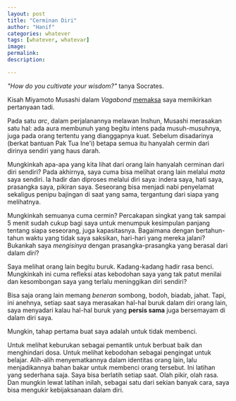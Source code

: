```yaml
---
layout: post
title: "Cerminan Diri"
author: "Hanif" 
categories: whatever
tags: [whatever, whatevar]
image: 
permalink: 
description:

---
```


*"How do you cultivate your wisdom?"* tanya Socrates. 

Kisah Miyamoto Musashi dalam *Vagabond* <u>memaksa</u> saya memikirkan pertanyaan tadi. 

Pada satu *arc*, dalam perjalanannya melawan Inshun, Musashi merasakan satu hal: ada aura membunuh yang begitu intens pada musuh-musuhnya, juga pada orang tertentu yang dianggapnya kuat. Sebelum disadarinya (berkat bantuan Pak Tua Ine'i) betapa semua itu  hanyalah cermin dari dirinya sendiri yang haus darah. 

Mungkinkah apa-apa yang kita lihat dari orang lain hanyalah cerminan dari diri sendiri? Pada akhirnya, saya cuma bisa melihat orang lain melalui *mata* saya sendiri. Ia hadir dan diproses melalui diri saya: indera saya, hati saya, prasangka saya, pikiran saya. Seseorang bisa menjadi nabi penyelamat sekaligus penipu bajingan di saat yang sama, tergantung dari siapa yang melihatnya. 

Mungkinkah semuanya cuma cermin? Percakapan singkat yang tak sampai 5 menit sudah cukup bagi saya untuk menumpuk kesimpulan panjang tentang siapa seseorang, juga kapasitasnya. Bagaimana dengan bertahun-tahun waktu yang tidak saya saksikan, hari-hari yang mereka jalani? Bukankah saya *mengisinya* dengan prasangka-prasangka yang berasal dari dalam *diri*? 

Saya melihat orang lain begitu buruk. Kadang-kadang hadir rasa benci. Mungkinkah ini cuma refleksi atas kebodohan saya yang tak patut menilai dan kesombongan saya yang terlalu meninggikan diri sendiri? 

Bisa saja orang lain memang *beneran* sombong, bodoh, biadab, jahat. Tapi, ini anehnya, setiap saat saya merasakan hal-hal buruk dalam diri orang lain, saya menyadari kalau hal-hal buruk yang **persis sama** juga bersemayam di dalam diri saya. 

Mungkin, tahap pertama buat saya adalah untuk tidak membenci. 

Untuk melihat keburukan sebagai pemantik untuk berbuat baik dan menghindari dosa. Untuk melihat kebodohan sebagai pengingat untuk belajar. Alih-alih menyematkannya dalam identitas orang lain, lalu menjadikannya bahan bakar untuk membenci orang tersebut. Ini latihan yang sederhana saja. Saya bisa berlatih setiap saat. Olah pikir, olah rasa. Dan mungkin lewat latihan inilah, sebagai satu dari sekian banyak cara, saya bisa mengukir kebijaksanaan dalam diri. 